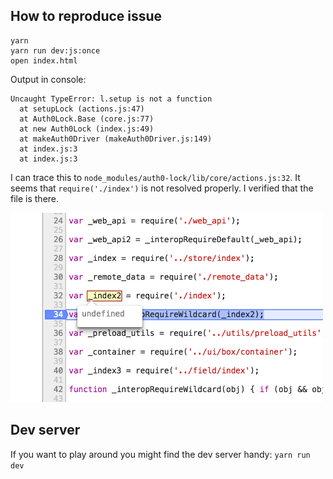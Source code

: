 
## How to reproduce issue

```shell
yarn
yarn run dev:js:once
open index.html
```

Output in console:

    Uncaught TypeError: l.setup is not a function
      at setupLock (actions.js:47)
      at Auth0Lock.Base (core.js:77)
      at new Auth0Lock (index.js:49)
      at makeAuth0Driver (makeAuth0Driver.js:149)
      at index.js:3
      at index.js:3

I can trace this to `node_modules/auth0-lock/lib/core/actions.js:32`. It seems that `require('./index')` is not resolved properly. I verified that the file is there.

<img src='screenshot.png' width='500'>


## Dev server

If you want to play around you might find the dev server handy: `yarn run dev`


